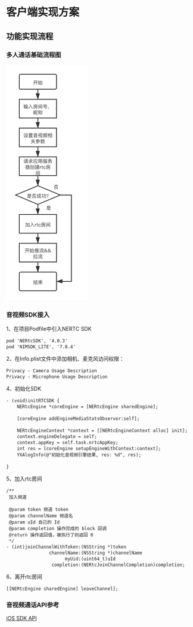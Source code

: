 # 客户端实现方案
## 功能实现流程
### 多人通话基础流程图
![云信多人通话流程图](../image/云信多人通话流程图.png)
### 音视频SDK接入
1、在项目Podfile中引入NERTC SDK
```
pod 'NERtcSDK', '4.0.3'
pod 'NIMSDK_LITE', '7.8.4'
```
2、在Info.plist文件中添加相机、麦克风访问权限：
```
Privacy - Camera Usage Description
Privacy - Microphone Usage Description
```

4、初始化SDK
```
- (void)initRTCSDK {
    NERtcEngine *coreEngine = [NERtcEngine sharedEngine];
    
    [coreEngine addEngineMediaStatsObserver:self];
    
    NERtcEngineContext *context = [[NERtcEngineContext alloc] init];
    context.engineDelegate = self;
    context.appKey = self.task.nrtcAppKey;
    int res = [coreEngine setupEngineWithContext:context];
    YXAlogInfo(@"初始化音视频引擎结果, res: %d", res);
    
}
```
5、加入rtc房间
```
/**
 加入频道

 @param token 频道 token
 @param channelName 频道名
 @param uId 自己的 Id
 @param completion 操作完成的 block 回调
 @return 操作返回值，被执行了则返回 0
 */
- (int)joinChannelWithToken:(NSString *)token
                channelName:(NSString *)channelName
                      myUid:(uint64_t)uId
                 completion:(NERtcJoinChannelCompletion)completion;
```
6、离开rtc房间
```
[[NERtcEngine sharedEngine] leaveChannel];
```  

### 音视频通话API参考
[iOS SDK  API](https://dev.yunxin.163.com/docs/interface/NERTC_SDK/Latest/iOS/html/)